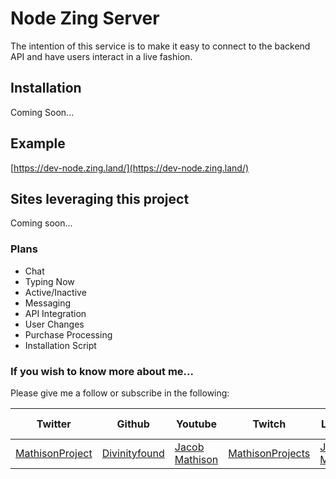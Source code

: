 # Node Zing Server

The intention of this service is to make it easy to connect to the backend API and have users interact in a live fashion.

## Installation

Coming Soon...

## Example

[https://dev-node.zing.land/](https://dev-node.zing.land/)

## Sites leveraging this project

Coming soon...

### Plans

- Chat
- Typing Now
- Active/Inactive
- Messaging
- API Integration
- User Changes
- Purchase Processing
- Installation Script

### If you wish to know more about me...

Please give me a follow or subscribe in the following:

|Twitter|Github|Youtube|Twitch|Linkedin|Personal Site|
| ----- | ---- | ----- | ---- | ------ | ----------- |
|[MathisonProject](https://twitter.com/MathisonProject)|[Divinityfound](https://github.com/Divinityfound)|[Jacob Mathison](https://www.youtube.com/channel/UCNNxB1TRbdJxE_y51sJb9DA)|[MathisonProjects](http://twitch.tv/mathisonprojects)|[Jacob Mathison](https://www.linkedin.com/in/jacob-a-mathison-62359912/)|[Mathison Projects](http://mathisonprojects.com)|